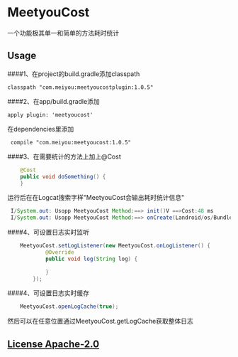 # MeetyouCost

一个功能极其单一和简单的方法耗时统计

## Usage

####1、在project的build.gradle添加classpath

	classpath "com.meiyou:meetyoucostplugin:1.0.5"

####2、在app/build.gradle添加

	apply plugin: 'meetyoucost'

在dependencies里添加

	 compile "com.meiyou:meetyoucost:1.0.5"
	 
	 
####3、在需要统计的方法上加上@Cost

```java
	@Cost
    public void doSomething() {
    }
```
运行后在在Logcat搜索字样"MeetyouCost会输出耗时统计信息"

```java
 I/System.out: Usopp MeetyouCost Method:==> init()V ==>Cost:48 ms
 I/System.out: Usopp MeetyouCost Method:==> onCreate(Landroid/os/Bundle;)V ==>Cost:138 ms
```

####4、可设置日志实时监听
```java
	MeetyouCost.setLogListener(new MeetyouCost.onLogListener() {
            @Override
            public void log(String log) {
                
            }
        });
```

####4、可设置日志实时缓存
```java
	MeetyouCost.openLogCache(true);
```
然后可以在任意位置通过MeetyouCost.getLogCache获取整体日志

## [License Apache-2.0](LICENSE)
